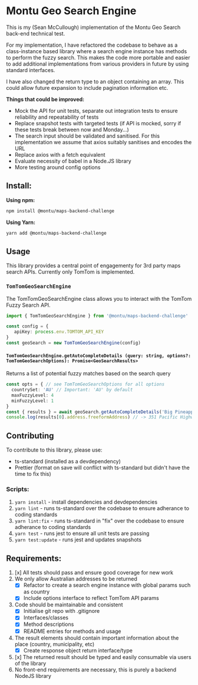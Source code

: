 # Montu Geo Search Engine

This is my (Sean McCullough) implementation of the Montu Geo Search back-end technical test.

For my implementation, I have refactored the codebase to behave as a class-instance based library where a search engine instance has methods to perform the fuzzy search.
This makes the code more portable and easier to add additional implementations from various providers in future by using standard interfaces.

I have also changed the return type to an object containing an array. This could allow future expansion to include pagination information etc.

**Things that could be improved:**

- Mock the API for unit tests, separate out integration tests to ensure reliability and repeatability of tests
- Replace snapshot tests with targeted tests (if API is mocked, sorry if these tests break between now and Monday...)
- The search input should be validated and sanitised. For this implementation we assume that axios suitably sanitises and encodes the URL
- Replace axios with a fetch equivalent
- Evaluate necessity of babel in a Node.JS library 
- More testing around config options

## Install:

**Using npm:**
```sh
npm install @montu/maps-backend-challenge
```

**Using Yarn:**
```sh
yarn add @montu/maps-backend-challenge
```

## Usage

This library provides a central point of engagementy for 3rd party maps search APIs. Currently only TomTom is implemented.

### `TomTomGeoSearchEngine`

The TomTomGeoSearchEngine class allows you to interact with the TomTom Fuzzy Search API.

```ts
import { TomTomGeoSearchEngine } from '@montu/maps-backend-challenge'

const config = {
   apiKey: process.env.TOMTOM_API_KEY
}
const geoSearch = new TomTomGeoSearchEngine(config)
```

#### `TomTomGeoSearchEngine.getAutoCompleteDetails (query: string, options?: TomTomGeoSearchOptions): Promise<GeoSearchResults>`

Returns a list of potential fuzzy matches based on the search query

```ts
const opts = { // see TomTomGeoSearchOptions for all options
  countrySet: 'AU' // Important: 'AU' by default
  maxFuzzyLevel: 4
  minFuzzyLevel: 1
}
const { results } = await geoSearch.getAutoCompleteDetails('Big Pineapple', opts)
console.log(results[0].address.freeformAddress) // -> 351 Pacific Highway, Coffs Harbour, New South Wales, 2450
```

## Contributing

To contribute to this library, please use:

- ts-standard (installed as a devdependency)
- Prettier (format on save will conflict with ts-standard but didn't have the time to fix this)

### Scripts:

1. `yarn install` - install dependencies and devdependencies
1. `yarn lint` - runs ts-standard over the codebase to ensure adherance to coding standards
1. `yarn lint:fix` - runs ts-standard in "fix" over the codebase to ensure adherance to coding standards
1. `yarn test` - runs jest to ensure all unit tests are passing
1. `yarn test:update` - runs jest and updates snapshots

## Requirements:

1. [x] All tests should pass and ensure good coverage for new work
2. We only allow Australian addresses to be returned
   - [x] Refactor to create a search engine instance with global params such as country
   - [x] Include options interface to reflect TomTom API params
3. Code should be maintainable and consistent
   - [x] Initialise git repo with .gitignore
   - [x] Interfaces/classes
   - [x] Method descriptions
   - [x] README entries for methods and usage
4. The result elements should contain important information about the place (country, municipality, etc)
   - [x] Create response object return interface/type
5. [x] The returned result should be typed and easily consumable via users of the library
6. No front-end requirements are necessary, this is purely a backend NodeJS library
